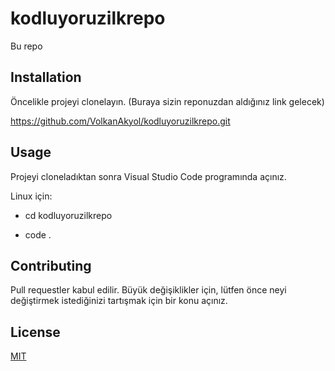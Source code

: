 # kodluyoruzilkrepo
Bu repo 


## Installation
Öncelikle projeyi clonelayın. (Buraya sizin reponuzdan aldığınız link gelecek)

https://github.com/VolkanAkyol/kodluyoruzilkrepo.git


## Usage
Projeyi cloneladıktan sonra Visual Studio Code programında açınız.

Linux için:

* cd kodluyoruzilkrepo 

* code .


 ## Contributing
Pull requestler kabul edilir. Büyük değişiklikler için, lütfen önce neyi değiştirmek istediğinizi tartışmak için bir konu açınız.

## License
[MIT](https://choosealicense.com/licenses/mit/)
